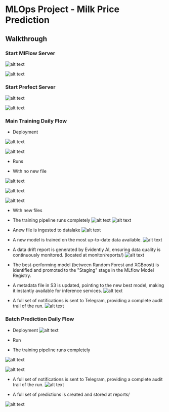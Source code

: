 # MLOps Project - Milk Price Prediction
## Walkthrough

### Start MlFlow Server

![alt text](screenshots/mlflowstart.png)

![alt text](screenshots/mlflow.png)

### Start Prefect Server

![alt text](screenshots/prefect_start.png)

![alt text](screenshots/prefect.png)

### Main Training Daily Flow 

* Deployment

![alt text](screenshots/daily_deploy.png)

![alt text](screenshots/deploy_webui.png)

* Runs

- With no new file

![alt text](screenshots/nofilerun.png)

![alt text](screenshots/nofilewebui.png)

![alt text](screenshots/nofiletg.png)

- With new files

* The training pipeline runs completely
![alt text](screenshots/fullrun_prefect.png)
![alt text](screenshots/full_run_log.png)

* Anew file is ingested to datalake
![alt text](screenshots/s3_ingested.png)

* A new model is trained on the most up-to-date data available.
![alt text](screenshots/mlflow_trained_models.png)

* A data drift report is generated by Evidently AI, ensuring data quality is continuously monitored. (located at monitor/reports/)
![alt text](screenshots/datadrift_report.png)

* The best-performing model (between Random Forest and XGBoost) is identified and promoted to the "Staging" stage in the MLflow Model Registry.
* A metadata file in S3 is updated, pointing to the new best model, making it instantly available for inference services.
![alt text](screenshots/promoted_model.png)

* A full set of notifications is sent to Telegram, providing a complete audit trail of the run.
![alt text](screenshots/full_run_tg.png)


### Batch Prediction Daily Flow 

* Deployment
![alt text](screenshots/batch_deploy.png)

* Run
- The training pipeline runs completely

![alt text](screenshots/batch_run_terminal.png)

![alt text](screenshots/daily_predictions_webui.png)


* A full set of notifications is sent to Telegram, providing a complete audit trail of the run.
![alt text](screenshots/batch_tg.png)

- A full set of predictions is created and stored at reports/

![alt text](screenshots/batch_preds.png)






















